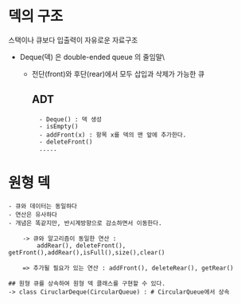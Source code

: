# 덱의 구조

스택이나 큐보다 입출력이 자유로운 자료구조

- Deque(덱) 은 double-ended queue 의 줄임말\

  - 전단(front)와 후단(rear)에서 모두 삽입과 삭제가 가능한 큐

    ## ADT

          - Deque() : 덱 생성
          - isEmpty()
          - addFront(x) : 항목 x를 덱의 맨 앞에 추가한다.
          - deleteFront()
          .....

# 원형 덱

    - 큐와 데이터는 동일하다
    - 연산은 유사하다
    - 개념은 똑같지만, 반시계방향으로 감소하면서 이동한다.

        -> 큐와 알고리즘이 동일한 연산 :
            addRear(), deleteFront(), getFront(),addRear(),isFull(),size(),clear()

        => 추가될 필요가 있는 연산 : addFront(), deleteRear(), getRear()

    ## 원형 큐를 상속하여 원형 덱 클래스를 구현할 수 있다.
    -> class CiruclarDeque(CircularQueue) : # CircularQueue에서 상속
